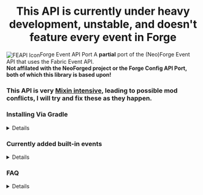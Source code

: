<h1 align="center">This API is currently under heavy development, unstable, and doesn't feature every event in Forge</h1>
<img src="https://cdn.discordapp.com/attachments/650570958343634969/1182596427432595466/FEAPIP-logo.png?ex=658545bf&is=6572d0bf&hm=3eaa2a44ea3ba39e4754c6205cc7b41fe6382068d740bbed5628bb1ceb63be11" align="center" alt="FEAPI Icon">Forge Event API Port
A <b>partial</b> port of the (Neo)Forge Event API that uses the Fabric Event API.
<b><br>Not affilated with the NeoForged project or the Forge Config API Port, both of which this library is based upon!</b>
<br>

### This API is very [Mixin intensive](https://github.com/KnownSH/forgeeventapi/tree/main/src/main/java/net/knsh/neoforged/mixin), leading to possible mod conflicts, I will try and fix these as they happen.

### Installing Via Gradle
<details>

  Forge Event API Port uses the jitpack Maven repositiory
  ```gradle
  repositories {
    maven { url = "https://jitpack.io" }
  }
  ```

  If you want to include FEAPI as a Jar-in-jar
  ```gradle
  dependencies {
    include modApi("com.github.knownsh:forgeeventapi:VERSION")
  }
  ```
</details>

### Currently added built-in events
<details>

  | Emoji | Meaning         |
  |:-----:|:----------------|
  |   ✅   | Fully Added     |
  |  ✴️   | Partially Added |
  |   ❌   | Not added       |

  The primary reason why some events are not ported to fabric (yet) is primarly due to how they require large overwrites of Minecraft source code, which is very likely to cause compatibility with other mods to completely break.

### Common
  
  | Event                     | Ported | Sub-events |                                                            Reason                                                            |
  |:--------------------------|:------:|:----------:|:----------------------------------------------------------------------------------------------------------------------------:|
  | ArrowLooseEvent           |   ✅    |            |                                                                                                                              |
  | BlockEvent                |   ✴️   |     ✴️     | **BlockToolModificationEvent**, **CreateFluidSourceEvent** not added due to intrusiveness, possible full rewrite eventually. |
  | CriticalHitEvent          |   ✅    |            |                                                                                                                              |
  | CustomizeGuiOverlayEvent  |   ✅    |     ✴️     |                                        **Chat** event not added due to intrusiveness.                                        |
  | ExplosionEvent            |   ✅    |     ✅      |                                                                                                                              |
  | LivingEvent               |   ✅    |     ✅      |                                                                                                                              |
  | LivingChangeTargetEvent   |   ✅    |            |                                                                                                                              |
  | LivingDamageEvent         |   ✅    |            |                                                                                                                              |
  | LivingDeathEvent          |   ✅    |            |                                                                                                                              |
  | LivingExperienceDropEvent |   ✅    |            |                                                                                                                              |
  | LivingTickEvent           |   ✅    |            |                                                                                                                              |
  | MobEffectEvent            |   ✅    |     ✅      |                                                                                                                              |
  | MobSpawnEvent             |   ✅    |     ✅      |                                                                                                                              |

### Client
  | Event                 | Ported | Sub-events | Reason |
  |:----------------------|:------:|:----------:|:------:|
  | RenderLevelStageEvent |   ✅    |     ✅      |        |

</details>

### FAQ
<details>

  #### How does this work?
  
  The API essentially adapts the NeoForge Bus library to make the SubscribeEvent annotation system compatible with the Fabric Event API. This was achieved by creating a modified version of the NeoForge Bus library, specifically tailored to seamlessly integrate with Fabric's event system. I did this in a simular way to how [Cardboard](https://github.com/CardboardPowered/cardboard) ported Bukkit/Spigot plugin events to fabric.
  <br><br>
  #### Why was this created?
  
  When you're porting a mod from Forge to Fabric, you'll notice that Fabric's event system doesn't have all the events that Forge provides. This means you have to do additional work using mixins to replicate similar functionalities that were present in Forge.

  Moreover, in Fabric's event handling API, the events often send immutable parameters. This becomes a challenge when you need to make adjustments to certain values. For example, if you want to change the amount of experience a player gets when mining a pre-existing ore. This difference in how events are handled can complicate the process of adapting a mod to Fabric.
  
  
</details>
